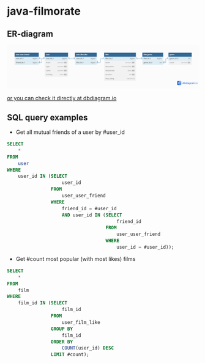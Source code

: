 # java-filmorate

## ER-diagram

![Entity relationship diagram for the project](ER-diagram.png)

[or you can check it directly at dbdiagram.io](https://dbdiagram.io/d/669d0dc78b4bb5230eeae03e)

## SQL query examples

* Get all mutual friends of a user by #user_id
```sql
SELECT
    *
FROM
    user
WHERE
    user_id IN (SELECT
                    user_id
                FROM 
                    user_user_friend
                WHERE 
                    friend_id = #user_id
                    AND user_id IN (SELECT 
                                        friend_id
                                    FROM 
                                        user_user_friend
                                    WHERE 
                                        user_id = #user_id));
```

* Get #count most popular (with most likes) films
```sql
SELECT
    *
FROM
    film
WHERE
    film_id IN (SELECT
                    film_id
                FROM
                    user_film_like
                GROUP BY
                    film_id
                ORDER BY
                    COUNT(user_id) DESC
                LIMIT #count);
```